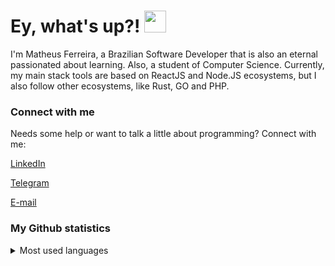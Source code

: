 # Ey, what's up?! <img src="https://media.giphy.com/media/hvRJCLFzcasrR4ia7z/giphy.gif" height="35px" width="35px"> 

 I'm Matheus Ferreira, a Brazilian Software Developer that is also an eternal passionated about learning. Also, a student of Computer Science. Currently, my main stack tools are based on ReactJS and Node.JS ecosystems, but I also follow other ecosystems, like Rust, GO and PHP.

### Connect with me
 Needs some help or want to talk a little about programming? Connect with me:
 
[LinkedIn](https://www.linkedin.com/in/matt-ferreira18/)

[Telegram](https://t.me/MattFerreira18)

[E-mail](mailto:matheusferreira.dev@gmail.com)
 
### My Github statistics
<details>
    <summary>Most used languages</summary>     
    <img src="https://github-readme-stats.vercel.app/api/top-langs/?username=MattFerreira18&show_icons=true&theme=tokyonight" />
</details>
